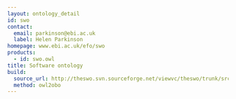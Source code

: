 ```yaml
---
layout: ontology_detail
id: swo
contact:
  email: parkinson@ebi.ac.uk
  label: Helen Parkinson
homepage: www.ebi.ac.uk/efo/swo
products:
  - id: swo.owl
title: Software ontology
build:
  source_url: http://theswo.svn.sourceforge.net/viewvc/theswo/trunk/src/release/swoinowl/swo_merged/swo_merged.owl
  method: owl2obo
---
```


